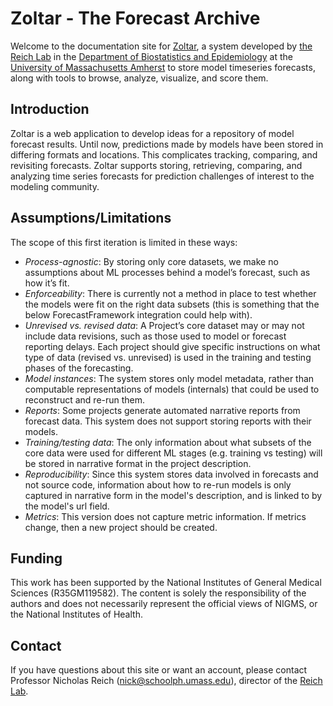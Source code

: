 # Zoltar - The Forecast Archive

Welcome to the documentation site for [Zoltar](https://www.zoltardata.com/), a system developed by
[the Reich Lab](reichlab.io) in the [Department of Biostatistics and
Epidemiology](http://www.umass.edu/sphhs/biostatistics)</a> at the [University of Massachusetts
Amherst](https://www.umass.edu/) to store model timeseries forecasts, along with tools to browse, analyze, visualize, 
and score them.


## Introduction

Zoltar is a web application to develop ideas for a repository of model forecast results. Until now, predictions made by
models have been stored in differing formats and locations. This complicates tracking, comparing, and revisiting
forecasts. Zoltar supports storing, retrieving, comparing, and analyzing time series forecasts for prediction challenges
of interest to the modeling community.


## Assumptions/Limitations

The scope of this first iteration is limited in these ways:

- *Process-agnostic*: By storing only core datasets, we make no assumptions about ML processes behind a model’s
  forecast, such as how it’s fit.
- *Enforceability*: There is currently not a method in place to test whether the models were fit on the right data
  subsets (this is something that the below ForecastFramework integration could help with).
- *Unrevised vs. revised data*: A Project’s core dataset may or may not include data revisions, such as those used to
  model or forecast reporting delays. Each project should give specific instructions on what type of data (revised vs.
        unrevised) is used in the training and testing phases of the forecasting.
- *Model instances*: The system stores only model metadata, rather than computable representations of models (internals)
  that could be used to reconstruct and re-run them.
- *Reports*: Some projects generate automated narrative reports from forecast data. This system does not support storing
  reports with their models.
- *Training/testing data*: The only information about what subsets of the core data were used for different ML stages
  (e.g. training vs testing) will be stored in narrative format in the project description.
- *Reproducibility*: Since this system stores data involved in forecasts and not source code, information about how to
  re-run models is only captured in narrative form in the model's description, and is linked to by the model's url field.
- *Metrics*: This version does not capture metric information. If metrics change, then a new project should be created.


## Funding

This work has been supported by the National Institutes of General Medical Sciences (R35GM119582). The content is solely
the responsibility of the authors and does not necessarily represent the official views of NIGMS, or the National
Institutes of Health.



## Contact

If you have questions about this site or want an account, please contact Professor Nicholas Reich
(nick@schoolph.umass.edu), director of the <a href="http://reichlab.io/">Reich Lab</a>.

